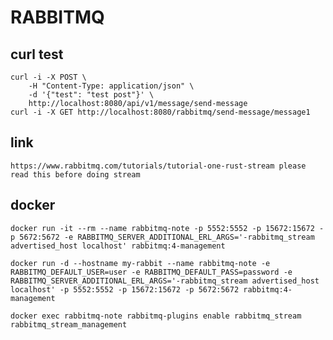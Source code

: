 # RABBITMQ

## curl test
    curl -i -X POST \
        -H "Content-Type: application/json" \
        -d '{"test": "test post"}' \
        http://localhost:8080/api/v1/message/send-message
    curl -i -X GET http://localhost:8080/rabbitmq/send-message/message1

## link
    https://www.rabbitmq.com/tutorials/tutorial-one-rust-stream please read this before doing stream

## docker
    docker run -it --rm --name rabbitmq-note -p 5552:5552 -p 15672:15672 -p 5672:5672 -e RABBITMQ_SERVER_ADDITIONAL_ERL_ARGS='-rabbitmq_stream advertised_host localhost' rabbitmq:4-management

    docker run -d --hostname my-rabbit --name rabbitmq-note -e RABBITMQ_DEFAULT_USER=user -e RABBITMQ_DEFAULT_PASS=password -e RABBITMQ_SERVER_ADDITIONAL_ERL_ARGS='-rabbitmq_stream advertised_host localhost' -p 5552:5552 -p 15672:15672 -p 5672:5672 rabbitmq:4-management

    docker exec rabbitmq-note rabbitmq-plugins enable rabbitmq_stream rabbitmq_stream_management 
